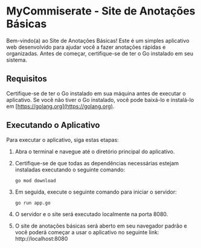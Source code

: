 # MyCommiserate - Site de Anotações Básicas

Bem-vindo(a) ao Site de Anotações Básicas! Este é um simples aplicativo web desenvolvido para ajudar você a fazer anotações rápidas e organizadas. Antes de começar, certifique-se de ter o Go instalado em seu sistema. 

## Requisitos

Certifique-se de ter o Go instalado em sua máquina antes de executar o aplicativo. Se você não tiver o Go instalado, você pode baixá-lo e instalá-lo em [https://golang.org](https://golang.org).

## Executando o Aplicativo

Para executar o aplicativo, siga estas etapas:

1. Abra o terminal e navegue até o diretório principal do aplicativo.
2. Certifique-se de que todas as dependências necessárias estejam instaladas executando o seguinte comando:

   ```shell
   go mod download
   ```
3. Em seguida, execute o seguinte comando para iniciar o servidor:

   ```shell
   go run app.go
   ```
4. O servidor e o site será executado localmente na porta 8080.

5. O site de anotações básicas será aberto em seu navegador padrão e você poderá começar a usar o aplicativo no seguinte link: http://localhost:8080
